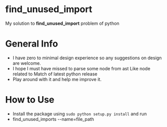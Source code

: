 find_unused_import
==================

My solution to **find_unused_import** problem of python

General Info
============
  - I have zero to minimal design experience so any suggestions on design are welcome.
  - I hope I must have missed to parse some node from ast Like node related to Match of latest python release  
  - Play around with it and help me improve it.
 

How to Use
==========
 - Install the package using `sudo python setup.py install` and run
 - find_unused_imports --name=file_path
